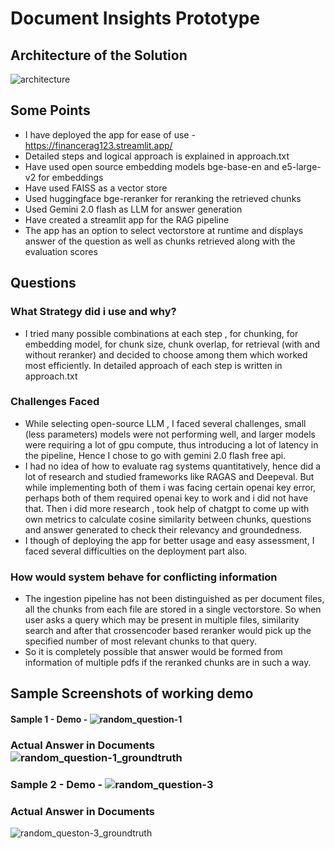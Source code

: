 # Document Insights Prototype

## Architecture of the Solution
![architecture](https://github.com/user-attachments/assets/3fbb59e2-7e25-4417-a061-979ae86c05c2)

## Some Points
- I have deployed the app for ease of use - https://financerag123.streamlit.app/
- Detailed steps and logical approach is explained in approach.txt
- Have used open source embedding models bge-base-en and e5-large-v2 for embeddings
- Have used FAISS as a vector store
- Used huggingface bge-reranker for reranking the retrieved chunks
- Used Gemini 2.0 flash as LLM for answer generation
- Have created a streamlit app for the RAG pipeline
- The app has an option to select vectorstore at runtime and displays answer of the question as well as chunks retrieved along with the evaluation scores

## Questions
### What Strategy did i use and why?
- I tried many possible combinations at each step , for chunking, for embedding model, for chunk size, chunk overlap, for retrieval (with and without reranker) and decided to choose among them which worked most efficiently. In detailed approach of each step is written in approach.txt

### Challenges Faced
- While selecting open-source LLM , I faced several challenges, small (less parameters) models were not performing well, and larger models were requiring a lot of gpu compute, thus introducing a lot of latency in the pipeline, Hence I chose to go with gemini 2.0 flash free api.
- I had no idea of how to evaluate rag systems quantitatively, hence did a lot of research and studied frameworks like RAGAS and Deepeval. But while implementing both of them i was facing certain openai key error, perhaps both of them required openai key to work and i did not have that. Then i did more research , took help of chatgpt to come up with own metrics to calculate cosine similarity between chunks, questions and answer generated to check their relevancy and groundedness.
- I though of deploying the app for better usage and easy assessment, I faced several difficulties on the deployment part also.

### How would system behave for conflicting information
- The ingestion pipeline has not been distinguished as per document files, all the chunks from each file are stored in a single vectorstore. So when user asks a query which may be present in multiple files, similarity search and after that crossencoder based reranker would pick up the specified number of most relevant chunks to that query.
- So it is completely possible that answer would be formed from information of multiple pdfs if the reranked chunks are in such a way.

## Sample Screenshots of working demo
#### Sample 1 - Demo - ![random_question-1](https://github.com/user-attachments/assets/b0699417-a4ce-4ea9-81ba-a694db25cc8e) 
### Actual Answer in Documents ![random_question-1_groundtruth](https://github.com/user-attachments/assets/c529edee-ffc6-4c70-957e-532f162bf009)

### Sample 2 - Demo - ![random_question-3](https://github.com/user-attachments/assets/ad60b762-97fa-4fb6-a94b-e43c29ef057f)
### Actual Answer in Documents 
![random_queston-3_groundtruth](https://github.com/user-attachments/assets/1430a8ad-cd50-42e4-94d0-6ff31a7cd71b)



